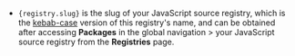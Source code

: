 - `{registry.slug}` is the slug of your JavaScript source registry, which is the [kebab-case](https://en.wikipedia.org/wiki/Letter_case#Kebab_case) version of this registry's name, and can be obtained after accessing **Packages** in the global navigation > your JavaScript source registry from the **Registries** page.
